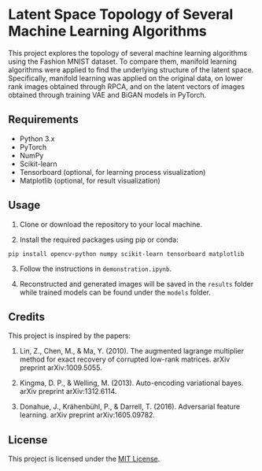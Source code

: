 # Latent Space Topology of Several Machine Learning Algorithms

This project explores the topology of several machine learning algorithms using the Fashion MNIST dataset. To compare them, manifold learning algorithms were applied to find the underlying structure of the latent space. Specifically, manifold learning was applied on the original data, on lower rank images obtained through RPCA, and on the latent vectors of images obtained through training VAE and BiGAN models in PyTorch.

## Requirements

- Python 3.x
- PyTorch
- NumPy
- Scikit-learn
- Tensorboard (optional, for learning process visualization)
- Matplotlib (optional, for result visualization)

## Usage

1. Clone or download the repository to your local machine.

2. Install the required packages using pip or conda:

```
pip install opencv-python numpy scikit-learn tensorboard matplotlib
```

3. Follow the instructions in `demonstration.ipynb`.

4. Reconstructed and generated images will be saved in the `results` folder while trained models can be found under the `models` folder.

## Credits

This project is inspired by the papers:

1. Lin, Z., Chen, M., & Ma, Y. (2010). The augmented lagrange multiplier method for exact recovery of corrupted low-rank matrices. arXiv preprint arXiv:1009.5055.

2. Kingma, D. P., & Welling, M. (2013). Auto-encoding variational bayes. arXiv preprint arXiv:1312.6114.

3. Donahue, J., Krähenbühl, P., & Darrell, T. (2016). Adversarial feature learning. arXiv preprint arXiv:1605.09782.

## License

This project is licensed under the [MIT License](https://opensource.org/licenses/MIT).